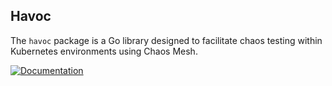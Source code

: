 ## Havoc

The `havoc` package is a Go library designed to facilitate chaos testing within Kubernetes environments using Chaos Mesh. 

[![Documentation](https://img.shields.io/badge/Documentation-MDBook-blue?style=for-the-badge)](https://smartcontractkit.github.io/chainlink-testing-framework/libs/havoc.html)
